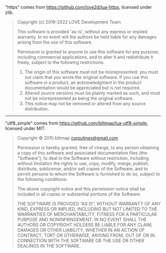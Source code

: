"https" comes from https://github.com/love2d/lua-https, licensed under zlib.

>Copyright (c) 2019-2022 LOVE Development Team
>
>This software is provided 'as-is', without any express or implied
>warranty.  In no event will the authors be held liable for any damages
>arising from the use of this software.
>
>Permission is granted to anyone to use this software for any purpose,
>including commercial applications, and to alter it and redistribute it
>freely, subject to the following restrictions:
>
>1. The origin of this software must not be misrepresented; you must not
>   claim that you wrote the original software. If you use this software
>   in a product, an acknowledgment in the product documentation would be
>   appreciated but is not required.
>2. Altered source versions must be plainly marked as such, and must not be
>   misrepresented as being the original software.
>3. This notice may not be removed or altered from any source distribution.

---

"utf8_simple" comes from https://github.com/blitmap/lua-utf8-simple, licensed under MIT.

>Copyright © 2015 blitmap <coroutines@gmail.com>
>
>Permission is hereby granted, free of charge, to any person obtaining a copy
>of this software and associated documentation files (the “Software”), to deal
>in the Software without restriction, including without limitation the rights
>to use, copy, modify, merge, publish, distribute, sublicense, and/or sell
>copies of the Software, and to permit persons to whom the Software is
>furnished to do so, subject to the following conditions:
>
>The above copyright notice and this permission notice shall be included in
>all copies or substantial portions of the Software.
>
>THE SOFTWARE IS PROVIDED “AS IS”, WITHOUT WARRANTY OF ANY KIND, EXPRESS OR
>IMPLIED, INCLUDING BUT NOT LIMITED TO THE WARRANTIES OF MERCHANTABILITY,
>FITNESS FOR A PARTICULAR PURPOSE AND NONINFRINGEMENT. IN NO EVENT SHALL THE
>AUTHORS OR COPYRIGHT HOLDERS BE LIABLE FOR ANY CLAIM, DAMAGES OR OTHER
>LIABILITY, WHETHER IN AN ACTION OF CONTRACT, TORT OR OTHERWISE, ARISING FROM,
>OUT OF OR IN CONNECTION WITH THE SOFTWARE OR THE USE OR OTHER DEALINGS IN
>THE SOFTWARE.
